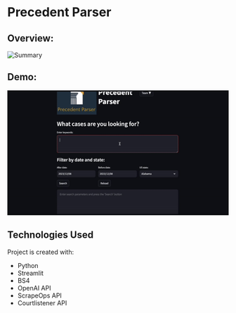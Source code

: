 # Precedent Parser

## Overview:

<img width="882" alt="Summary" src="https://github.com/ChaseGillis/Precedent_Parser/assets/125314353/85cd04d7-6c6d-48dc-a257-9ceea4e7b66c">

## Demo:

![Demo GIF](https://github.com/kevinlindong/Precedent_Parser/blob/7b514f42326883ac3df6225fce64ad9e00a62cb3/README/Demo.gif)



## Technologies Used

Project is created with:
- Python
- Streamlit
- BS4
- OpenAI API
- ScrapeOps API
- Courtlistener API
